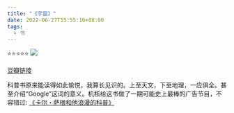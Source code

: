 ```yaml
---
title: "《宇宙》"
date: 2022-06-27T15:55:10+08:00
tags:
  - 书
---
```


⭐️⭐️⭐️⭐️⭐️
![](/img/books/cosmos.jpeg)

[豆瓣链接](https://book.douban.com/subject/35490038/)

科普书原来能读得如此愉悦，我算长见识的。上至天文，下至地理，一应俱全。甚至介绍“Google”这词的意义。机核给这书做了一期可能史上最棒的广告节目，不容错过: [《卡尔・萨根和他浪漫的科普》](https://www.gcores.com/radios/151769)
